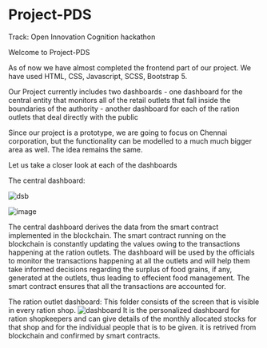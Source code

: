 # Project-PDS
Track: Open Innovation
Cognition hackathon

Welcome to Project-PDS

As of now we have almost completed the frontend part of our project.
We have used HTML, CSS, Javascript, SCSS, Bootstrap 5.

Our Project currently includes two dashboards
     - one dashboard for the central entity that monitors all of the retail outlets that fall inside the boundaries of the authority
     - another dashboard for each of the ration outlets that deal directly with the public
     

Since our project is a prototype, we are going to focus on Chennai corporation, but the functionality can be modelled to a much much bigger area as well. The idea remains the same.

Let us take a closer look at each of the dashboards

The central dashboard:


![dsb](https://user-images.githubusercontent.com/78302047/183239554-be177c64-9b43-400c-a6e4-c8a9fcb23288.jpg)

![image](https://user-images.githubusercontent.com/78302047/183239849-a944e0e3-5bcd-4858-bac7-9412d4a22752.png)


The central dashboard derives the data from the smart contract implemented in the blockchain. The smart contract running on the blockchain is constantly updating the values owing to the transactions happening at the ration outlets. The dashboard will be used by the officials to monitor the transactions happening at all the outlets and will help them take informed decisions regarding the surplus of food grains, if any, generated at the outlets, thus leading to effecient food management. The smart contract ensures that all the transactions are accounted for.


The ration outlet dashboard:
     This folder consists of the screen that is visible in every ration shop.
     ![dashboard](https://user-images.githubusercontent.com/98336464/183240266-88c19c97-b376-4d62-905d-699fde3ac20c.png)
It is the personalized dashboard for ration shopkeepers and can give details of the monthly allocated stocks for that shop and for the individual people that is to be given.
     it is retrived from blockchain and confirmed by smart contracts.
     




